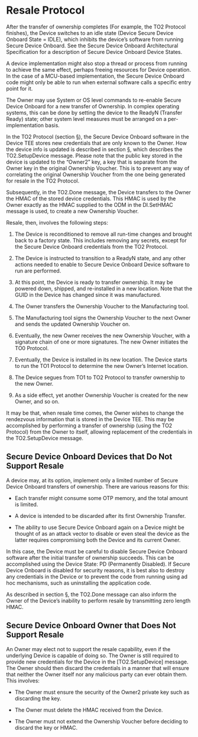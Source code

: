 # Resale Protocol

After the transfer of ownership completes (For example, the TO2 Protocol finishes), the
Device switches to an idle state (Device Secure Device Onboard State = IDLE), which inhibits the
device’s software from running Secure Device Onboard. See
the Secure Device Onboard Architectural Specification for a
description of Secure Device Onboard Device States.

A device implementation might also stop a thread or process from running to
achieve the same effect, perhaps freeing resources for Device operation. In the
case of a MCU-based implementation, the Secure Device Onboard code might only be able to run
when external software calls a specific entry point for it.

The Owner may use System or OS level commands to re-enable Secure Device Onboard for a new
transfer of Ownership. In complex operating systems, this can be done by setting
the device to the ReadyN (Transfer Ready) state; other system level measures
must be arranged on a per-implementation basis.

In the TO2 Protocol (section [§](../detailed-protocol-description/#transfer-ownership-protocol-2)), the Secure Device Onboard software in the Device TEE stores new
credentials that are only known to the Owner. How the device info is updated is
described in section [§](../detailed-protocol-description/#to2setupdevice-type-47), which describes the
TO2.SetupDevice message. Please note that the public
key stored in the device is updated to the “Owner2” key, a key that is separate
from the Owner key in the original Ownership Voucher. This is to prevent any way
of correlating the original Ownership Voucher from the one being generated for
resale in the TO2 Protocol.

Subsequently, in the TO2.Done message, the Device transfers
to the Owner the HMAC of the stored device credentials. This HMAC is used by the
Owner exactly as the HMAC supplied to the ODM in the
DI.SetHMAC message is used, to create a new Ownership
Voucher.

Resale, then, involves the following steps:

1.  The Device is reconditioned to remove all run-time changes and brought back
    to a factory state. This includes removing any secrets, except for the Secure Device Onboard credentials from the TO2 Protocol.

2.  The Device is instructed to transition to a ReadyN state, and any other
    actions needed to enable to Secure Device Onboard Device software to run are performed.

3.  At this point, the Device is ready to transfer ownership. It may be powered
    down, shipped, and re-installed in a new location. Note that the GUID in the
    Device has changed since it was manufactured.

4.  The Owner transfers the Ownership Voucher to the Manufacturing tool.

5.  The Manufacturing tool signs the Ownership Voucher to the next Owner and
    sends the updated Ownership Voucher on.

6.  Eventually, the new Owner receives the new Ownership Voucher, with a
    signature chain of one or more signatures. The new Owner initiates the TO0
    Protocol.

7.  Eventually, the Device is installed in its new location. The Device starts
    to run the TO1 Protocol to determine the new Owner’s Internet location.

8.  The Device segues from TO1 to TO2 Protocol to transfer ownership to the new
    Owner.

9.  As a side effect, yet another Ownership Voucher is created for the new
    Owner, and so on.

It may be that, when resale time comes, the Owner wishes to change the
rendezvous information that is stored in the Device TEE. This may be
accomplished by performing a transfer of ownership (using the TO2 Protocol) from
the Owner to itself, allowing replacement of the credentials in the
TO2.SetupDevice message.

## Secure Device Onboard Devices that Do Not Support Resale

A device may, at its option, implement only a limited number of Secure Device Onboard 
transfers of ownership. There are various reasons for this:

-   Each transfer might consume some OTP memory, and the total amount is
    limited.

-   A device is intended to be discarded after its first Ownership Transfer.

-   The ability to use Secure Device Onboard again on a Device might be
    thought of as an attack vector to disable or even steal the device as the
    latter requires compromising both the Device and its current Owner.

In this case, the Device must be careful to disable Secure Device Onboard
software after the initial transfer of ownership succeeds. This can be
accomplished using the Device State: PD (Permanently Disabled). If Secure Device Onboard is
disabled for security reasons, it is best also to destroy any credentials in the
Device or to prevent the code from running using ad hoc mechanisms, such as
uninstalling the application code.

As described in section [§](../detailed-protocol-description/#to2done-type-50), the TO2.Done message can also inform the Owner
of the Device’s inability to perform resale by transmitting zero length HMAC.

## Secure Device Onboard Owner that Does Not Support Resale

An Owner may elect not to support the resale capability, even if the underlying
Device is capable of doing so. The Owner is still required to provide new
credentials for the Device in the [TO2.SetupDevice]
message. The Owner should then discard the credentials in a manner that will
ensure that neither the Owner itself nor any malicious party can ever obtain
them. This involves:

-   The Owner must ensure the security of the Owner2 private key such as
    discarding the key.

-   The Owner must delete the HMAC received from the Device.

-   The Owner must not extend the Ownership Voucher before deciding to discard
    the key or HMAC.

